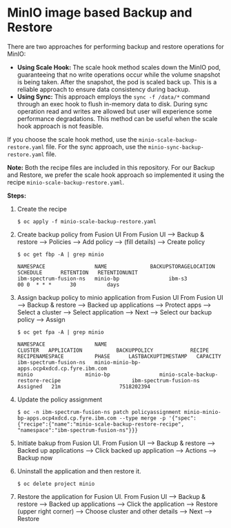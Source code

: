 # MinIO image based Backup and Restore


There are two approaches for performing backup and restore operations for MinIO:
- **Using Scale Hook:** The scale hook method scales down the MinIO pod, guaranteeing that no write operations occur while the volume snapshot is being taken. After the snapshot, the pod is scaled back up. This is a reliable approach to ensure data consistency during backup.
- **Using Sync:** This approach employs the `sync -f /data/*` command through an exec hook to flush in-memory data to disk. During sync operation read and writes are allowed but user will experience some performance degradations. This method can be useful when the scale hook approach is not feasible.

If you choose the scale hook method, use the `minio-scale-backup-restore.yaml` file. For the sync approach, use the `minio-sync-backup-restore.yaml` file. 

**Note:**
Both the recipe files are included in this repository. For our Backup and Restore, we prefer the scale hook approach so implemented it using the recipe `minio-scale-backup-restore.yaml`. 

**Steps:**
1. Create the recipe 
   ```
   $ oc apply -f minio-scale-backup-restore.yaml
   ```

2. Create backup policy from Fusion UI
   From Fusion UI --> Backup & restore --> Policies --> Add policy --> (fill details) --> Create policy
   ```
   $ oc get fbp -A | grep minio

   NAMESPACE                NAME              BACKUPSTORAGELOCATION   SCHEDULE      RETENTION   RETENTIONUNIT
   ibm-spectrum-fusion-ns   minio-bp                ibm-s3                  00 0  * * *      30          days
   ```

3. Assign backup policy to minio application from Fusion UI
   From Fusion UI --> Backup & restore --> Backed up applications --> Protect apps --> Select a cluster --> Select application --> Next --> Select our backup policy --> Assign

   ```
   $ oc get fpa -A | grep minio   

   NAMESPACE                NAME                                                                    CLUSTER   APPLICATION           BACKUPPOLICY            RECIPE                                            RECIPENAMESPACE          PHASE      LASTBACKUPTIMESTAMP   CAPACITY
   ibm-spectrum-fusion-ns   minio-minio-bp-apps.ocp4xdcd.cp.fyre.ibm.com                                      minio                 minio-bp                minio-scale-backup-restore-recipe                       ibm-spectrum-fusion-ns   Assigned   21m                   7518202394                                    
   ```

4. Update the policy assignment
   ```
   $ oc -n ibm-spectrum-fusion-ns patch policyassignment minio-minio-bp-apps.ocp4xdcd.cp.fyre.ibm.com --type merge -p '{"spec":{"recipe":{"name":"minio-scale-backup-restore-recipe", "namespace":"ibm-spectrum-fusion-ns"}}}
   ```

5. Initiate bakup from Fusion UI.
   From Fusion UI --> Backup & restore --> Backed up applications --> Click backed up application --> Actions --> Backup now

6. Uninstall the application and then restore it. 
   ```
   $ oc delete project minio
   ```
7. Restore the application for Fusion UI.
   From Fusion UI --> Backup & restore --> Backed up applications --> Click the application --> Restore (upper right corner) --> Choose cluster and other details --> Next --> Restore